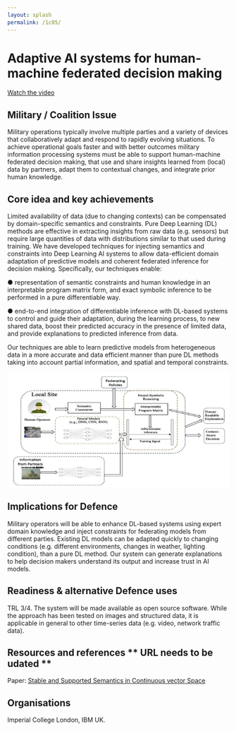 ```yaml
---
layout: splash
permalink: /1c05/
---
```


# Adaptive AI systems for human-machine federated decision making

[Watch the video](https://ibm.box.com/s/6rn46hm5lyqqtv1h6urkp9dl6ppzx3gs)

## Military / Coalition Issue
Military operations typically involve multiple parties and a variety of devices that collaboratively adapt and respond to rapidly evolving situations. To achieve operational goals faster and with better outcomes military information processing systems must be able to support human-machine federated decision making, that use and share insights learned from (local) data by partners, adapt them to contextual changes, and integrate prior human knowledge.  

## Core idea and key achievements
Limited availability of data (due to changing contexts) can be compensated by domain-specific semantics and constraints. Pure Deep Learning (DL) methods are effective in extracting insights from raw data (e.g. sensors) but require large quantities of data with distributions similar to that used during training. We have developed techniques for injecting semantics and constraints into Deep Learning AI systems to allow data-efficient domain adaptation of predictive models and coherent federated inference for decision making. Specifically, our techniques enable: 

●	representation of semantic constraints and human knowledge in an interpretable program matrix form, and exact symbolic inference to be performed in a pure differentiable way. 

●	end-to-end integration of differentiable inference with DL-based systems to control and guide their adaptation, during the learning process, to new shared data, boost their predicted accuracy in the presence of limited data, and provide explanations to predicted inference from data. 

Our techniques are able to learn predictive models from heterogeneous data in a more accurate and data efficient manner than pure DL methods taking into account  partial information, and spatial and temporal constraints.

![image info](/dais/achievements/images/1c05-fig1.png)

## Implications for Defence
Military operators will be able to enhance DL-based systems using expert domain knowledge and inject constraints for federating models from different parties. Existing DL models can be adapted quickly to changing conditions (e.g. different environments, changes in weather, lighting condition), than a pure DL method. Our system can generate explanations to help decision makers understand its output and increase trust in AI models.

## Readiness & alternative Defence uses
TRL 3/4.  The system will be made available as open source software. While the approach has been tested on images and structured data, it is applicable in general to other time-series data (e.g. video, network traffic data). 

<!-- ![image info](/dais/achievements/images/1a02_figure1.jpg) -->

## Resources and references  ** URL needs to be udated **
Paper: [Stable and Supported Semantics in Continuous vector Space](https://dais-ita.org/node/5456)

## Organisations
Imperial College London, IBM UK.
